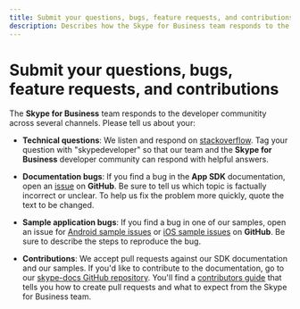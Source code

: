 ```yaml
---
title: Submit your questions, bugs, feature requests, and contributions
description: Describes how the Skype for Business team responds to the developer community and encourages sending questions, bugs, features requests, and contributions.
---
```

# Submit your questions, bugs, feature requests, and contributions

The **Skype for Business** team responds to the developer communitity across several channels. Please tell us about your:

* **Technical questions**: We listen and respond on [stackoverflow](http://stackoverflow.com/questions/tagged/skypedeveloper). Tag your question with "skypedeveloper" so that our team and the **Skype for Business** developer community can respond with helpful answers.

* **Documentation bugs**: If you find a bug in the **App SDK** documentation, open an [issue](https://github.com/OfficeDev/skype-docs/issues) on **GitHub**. Be sure to tell us which topic is factually incorrect or unclear. To help us fix the problem more quickly, quote the text to be changed. 

* **Sample application bugs**: If you find a bug in one of our samples, open an issue for [Android sample issues](https://github.com/OfficeDev/skype-android-app-sdk-samples/issues) or [iOS sample issues](https://github.com/OfficeDev/skype-ios-app-sdk-samples/issues) on **GitHub**. Be sure to describe the steps to reproduce the bug.

* **Contributions**: We accept pull requests against our SDK documentation and our samples. If you'd like to contribute to the documentation, go to our [skype-docs GitHub repository](https://github.com/OfficeDev/skype-docs). You'll find a [contributors guide](https://github.com/OfficeDev/skype-docs/blob/master/CONTRIBUTING.md) that tells you how to create pull requests and what to expect from the Skype for Business team.
